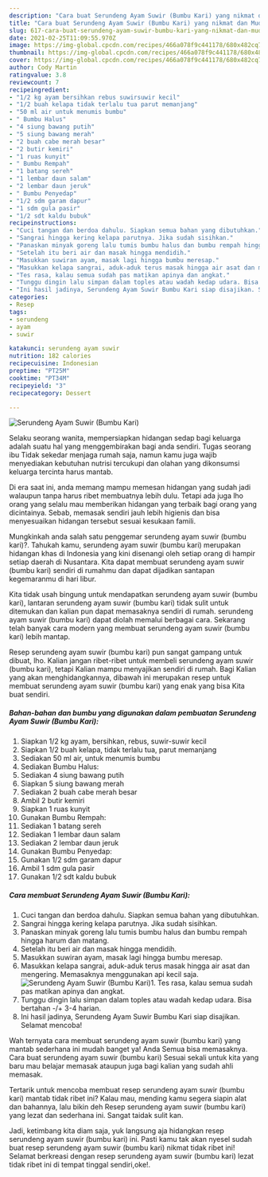 ```yaml
---
description: "Cara buat Serundeng Ayam Suwir (Bumbu Kari) yang nikmat dan Mudah Dibuat"
title: "Cara buat Serundeng Ayam Suwir (Bumbu Kari) yang nikmat dan Mudah Dibuat"
slug: 617-cara-buat-serundeng-ayam-suwir-bumbu-kari-yang-nikmat-dan-mudah-dibuat
date: 2021-02-25T11:09:55.970Z
image: https://img-global.cpcdn.com/recipes/466a078f9c441178/680x482cq70/serundeng-ayam-suwir-bumbu-kari-foto-resep-utama.jpg
thumbnail: https://img-global.cpcdn.com/recipes/466a078f9c441178/680x482cq70/serundeng-ayam-suwir-bumbu-kari-foto-resep-utama.jpg
cover: https://img-global.cpcdn.com/recipes/466a078f9c441178/680x482cq70/serundeng-ayam-suwir-bumbu-kari-foto-resep-utama.jpg
author: Cody Martin
ratingvalue: 3.8
reviewcount: 7
recipeingredient:
- "1/2 kg ayam bersihkan rebus suwirsuwir kecil"
- "1/2 buah kelapa tidak terlalu tua parut memanjang"
- "50 ml air untuk menumis bumbu"
- " Bumbu Halus"
- "4 siung bawang putih"
- "5 siung bawang merah"
- "2 buah cabe merah besar"
- "2 butir kemiri"
- "1 ruas kunyit"
- " Bumbu Rempah"
- "1 batang sereh"
- "1 lembar daun salam"
- "2 lembar daun jeruk"
- " Bumbu Penyedap"
- "1/2 sdm garam dapur"
- "1 sdm gula pasir"
- "1/2 sdt kaldu bubuk"
recipeinstructions:
- "Cuci tangan dan berdoa dahulu. Siapkan semua bahan yang dibutuhkan."
- "Sangrai hingga kering kelapa parutnya. Jika sudah sisihkan."
- "Panaskan minyak goreng lalu tumis bumbu halus dan bumbu rempah hingga harum dan matang."
- "Setelah itu beri air dan masak hingga mendidih."
- "Masukkan suwiran ayam, masak lagi hingga bumbu meresap."
- "Masukkan kelapa sangrai, aduk-aduk terus masak hingga air asat dan mengering. Memasaknya menggunakan api kecil saja."
- "Tes rasa, kalau semua sudah pas matikan apinya dan angkat."
- "Tunggu dingin lalu simpan dalam toples atau wadah kedap udara. Bisa bertahan -/+ 3-4 harian."
- "Ini hasil jadinya, Serundeng Ayam Suwir Bumbu Kari siap disajikan. Selamat mencoba!"
categories:
- Resep
tags:
- serundeng
- ayam
- suwir

katakunci: serundeng ayam suwir 
nutrition: 182 calories
recipecuisine: Indonesian
preptime: "PT25M"
cooktime: "PT34M"
recipeyield: "3"
recipecategory: Dessert

---
```



![Serundeng Ayam Suwir (Bumbu Kari)](https://img-global.cpcdn.com/recipes/466a078f9c441178/680x482cq70/serundeng-ayam-suwir-bumbu-kari-foto-resep-utama.jpg)

Selaku seorang wanita, mempersiapkan hidangan sedap bagi keluarga adalah suatu hal yang menggembirakan bagi anda sendiri. Tugas seorang ibu Tidak sekedar menjaga rumah saja, namun kamu juga wajib menyediakan kebutuhan nutrisi tercukupi dan olahan yang dikonsumsi keluarga tercinta harus mantab.

Di era  saat ini, anda memang mampu memesan hidangan yang sudah jadi walaupun tanpa harus ribet membuatnya lebih dulu. Tetapi ada juga lho orang yang selalu mau memberikan hidangan yang terbaik bagi orang yang dicintainya. Sebab, memasak sendiri jauh lebih higienis dan bisa menyesuaikan hidangan tersebut sesuai kesukaan famili. 



Mungkinkah anda salah satu penggemar serundeng ayam suwir (bumbu kari)?. Tahukah kamu, serundeng ayam suwir (bumbu kari) merupakan hidangan khas di Indonesia yang kini disenangi oleh setiap orang di hampir setiap daerah di Nusantara. Kita dapat membuat serundeng ayam suwir (bumbu kari) sendiri di rumahmu dan dapat dijadikan santapan kegemaranmu di hari libur.

Kita tidak usah bingung untuk mendapatkan serundeng ayam suwir (bumbu kari), lantaran serundeng ayam suwir (bumbu kari) tidak sulit untuk ditemukan dan kalian pun dapat memasaknya sendiri di rumah. serundeng ayam suwir (bumbu kari) dapat diolah memalui berbagai cara. Sekarang telah banyak cara modern yang membuat serundeng ayam suwir (bumbu kari) lebih mantap.

Resep serundeng ayam suwir (bumbu kari) pun sangat gampang untuk dibuat, lho. Kalian jangan ribet-ribet untuk membeli serundeng ayam suwir (bumbu kari), tetapi Kalian mampu menyajikan sendiri di rumah. Bagi Kalian yang akan menghidangkannya, dibawah ini merupakan resep untuk membuat serundeng ayam suwir (bumbu kari) yang enak yang bisa Kita buat sendiri.

<!--inarticleads1-->

##### Bahan-bahan dan bumbu yang digunakan dalam pembuatan Serundeng Ayam Suwir (Bumbu Kari):

1. Siapkan 1/2 kg ayam, bersihkan, rebus, suwir-suwir kecil
1. Siapkan 1/2 buah kelapa, tidak terlalu tua, parut memanjang
1. Sediakan 50 ml air, untuk menumis bumbu
1. Sediakan  Bumbu Halus:
1. Sediakan 4 siung bawang putih
1. Siapkan 5 siung bawang merah
1. Sediakan 2 buah cabe merah besar
1. Ambil 2 butir kemiri
1. Siapkan 1 ruas kunyit
1. Gunakan  Bumbu Rempah:
1. Sediakan 1 batang sereh
1. Sediakan 1 lembar daun salam
1. Sediakan 2 lembar daun jeruk
1. Gunakan  Bumbu Penyedap:
1. Gunakan 1/2 sdm garam dapur
1. Ambil 1 sdm gula pasir
1. Gunakan 1/2 sdt kaldu bubuk




<!--inarticleads2-->

##### Cara membuat Serundeng Ayam Suwir (Bumbu Kari):

1. Cuci tangan dan berdoa dahulu. Siapkan semua bahan yang dibutuhkan.
1. Sangrai hingga kering kelapa parutnya. Jika sudah sisihkan.
1. Panaskan minyak goreng lalu tumis bumbu halus dan bumbu rempah hingga harum dan matang.
1. Setelah itu beri air dan masak hingga mendidih.
1. Masukkan suwiran ayam, masak lagi hingga bumbu meresap.
1. Masukkan kelapa sangrai, aduk-aduk terus masak hingga air asat dan mengering. Memasaknya menggunakan api kecil saja.
<img src="//assets-global.cpcdn.com/assets/icons/button_play-2c75c40dde080a61004c1f40b05d8f140eaff45d7e9e6481dc71c63d2e7c4909.png" alt="Serundeng Ayam Suwir (Bumbu Kari)">1. Tes rasa, kalau semua sudah pas matikan apinya dan angkat.
1. Tunggu dingin lalu simpan dalam toples atau wadah kedap udara. Bisa bertahan -/+ 3-4 harian.
1. Ini hasil jadinya, Serundeng Ayam Suwir Bumbu Kari siap disajikan. Selamat mencoba!




Wah ternyata cara membuat serundeng ayam suwir (bumbu kari) yang mantab sederhana ini mudah banget ya! Anda Semua bisa memasaknya. Cara buat serundeng ayam suwir (bumbu kari) Sesuai sekali untuk kita yang baru mau belajar memasak ataupun juga bagi kalian yang sudah ahli memasak.

Tertarik untuk mencoba membuat resep serundeng ayam suwir (bumbu kari) mantab tidak ribet ini? Kalau mau, mending kamu segera siapin alat dan bahannya, lalu bikin deh Resep serundeng ayam suwir (bumbu kari) yang lezat dan sederhana ini. Sangat taidak sulit kan. 

Jadi, ketimbang kita diam saja, yuk langsung aja hidangkan resep serundeng ayam suwir (bumbu kari) ini. Pasti kamu tak akan nyesel sudah buat resep serundeng ayam suwir (bumbu kari) nikmat tidak ribet ini! Selamat berkreasi dengan resep serundeng ayam suwir (bumbu kari) lezat tidak ribet ini di tempat tinggal sendiri,oke!.


